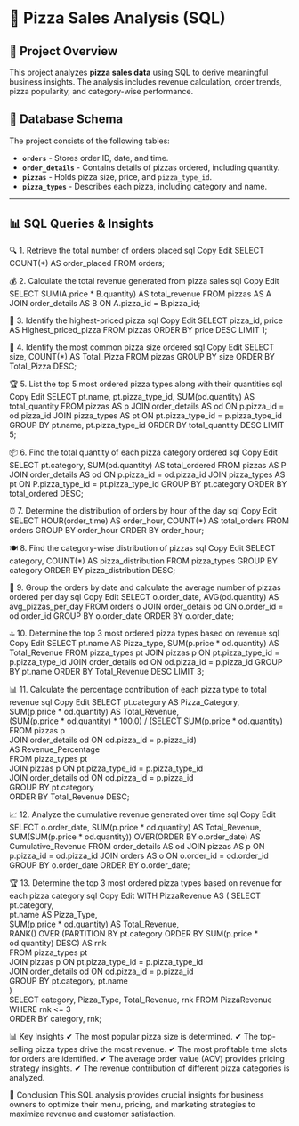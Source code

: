 # 🍕 Pizza Sales Analysis (SQL)

## 📌 Project Overview  
This project analyzes **pizza sales data** using SQL to derive meaningful business insights. The analysis includes revenue calculation, order trends, pizza popularity, and category-wise performance.

## 📂 Database Schema  
The project consists of the following tables:  
- **`orders`** - Stores order ID, date, and time.  
- **`order_details`** - Contains details of pizzas ordered, including quantity.  
- **`pizzas`** - Holds pizza size, price, and `pizza_type_id`.  
- **`pizza_types`** - Describes each pizza, including category and name.

---

## 📊 SQL Queries & Insights  

🔍 1. Retrieve the total number of orders placed
sql
Copy
Edit
SELECT COUNT(*) AS order_placed FROM orders;

💰 2. Calculate the total revenue generated from pizza sales
sql
Copy
Edit
SELECT SUM(A.price * B.quantity) AS total_revenue
FROM pizzas AS A
JOIN order_details AS B ON A.pizza_id = B.pizza_id;

🍕 3. Identify the highest-priced pizza
sql
Copy
Edit
SELECT pizza_id, price AS Highest_priced_pizza
FROM pizzas
ORDER BY price DESC
LIMIT 1;

📏 4. Identify the most common pizza size ordered
sql
Copy
Edit
SELECT size, COUNT(*) AS Total_Pizza
FROM pizzas
GROUP BY size
ORDER BY Total_Pizza DESC;

🏆 5. List the top 5 most ordered pizza types along with their quantities
sql
Copy
Edit
SELECT pt.name, pt.pizza_type_id, SUM(od.quantity) AS total_quantity
FROM pizzas AS p
JOIN order_details AS od ON p.pizza_id = od.pizza_id
JOIN pizza_types AS pt ON pt.pizza_type_id = p.pizza_type_id
GROUP BY pt.name, pt.pizza_type_id
ORDER BY total_quantity DESC
LIMIT 5;

📦 6. Find the total quantity of each pizza category ordered
sql
Copy
Edit
SELECT pt.category, SUM(od.quantity) AS total_ordered
FROM pizzas AS P
JOIN order_details AS od ON p.pizza_id = od.pizza_id
JOIN pizza_types AS pt ON P.pizza_type_id = pt.pizza_type_id
GROUP BY pt.category
ORDER BY total_ordered DESC;

⏰ 7. Determine the distribution of orders by hour of the day
sql
Copy
Edit
SELECT HOUR(order_time) AS order_hour, COUNT(*) AS total_orders
FROM orders
GROUP BY order_hour
ORDER BY order_hour;

🍽️ 8. Find the category-wise distribution of pizzas
sql
Copy
Edit
SELECT category, COUNT(*) AS pizza_distribution
FROM pizza_types
GROUP BY category
ORDER BY pizza_distribution DESC;

📅 9. Group the orders by date and calculate the average number of pizzas ordered per day
sql
Copy
Edit
SELECT o.order_date, AVG(od.quantity) AS avg_pizzas_per_day
FROM orders o
JOIN order_details od ON o.order_id = od.order_id
GROUP BY o.order_date
ORDER BY o.order_date;

🔝 10. Determine the top 3 most ordered pizza types based on revenue
sql
Copy
Edit
SELECT pt.name AS Pizza_type, SUM(p.price * od.quantity) AS Total_Revenue
FROM pizza_types pt
JOIN pizzas p ON pt.pizza_type_id = p.pizza_type_id
JOIN order_details od ON od.pizza_id = p.pizza_id
GROUP BY pt.name
ORDER BY Total_Revenue DESC
LIMIT 3;

📊 11. Calculate the percentage contribution of each pizza type to total revenue
sql
Copy
Edit
SELECT 
    pt.category AS Pizza_Category,  
    SUM(p.price * od.quantity) AS Total_Revenue,  
    (SUM(p.price * od.quantity) * 100.0) / 
    (SELECT SUM(p.price * od.quantity)  
     FROM pizzas p  
     JOIN order_details od ON od.pizza_id = p.pizza_id)  
    AS Revenue_Percentage  
FROM pizza_types pt  
JOIN pizzas p ON pt.pizza_type_id = p.pizza_type_id  
JOIN order_details od ON od.pizza_id = p.pizza_id  
GROUP BY pt.category  
ORDER BY Total_Revenue DESC;

📈 12. Analyze the cumulative revenue generated over time
sql
Copy
Edit
SELECT o.order_date, SUM(p.price * od.quantity) AS Total_Revenue,
       SUM(SUM(p.price * od.quantity)) OVER(ORDER BY o.order_date) AS Cumulative_Revenue
FROM order_details AS od
JOIN pizzas AS p ON p.pizza_id = od.pizza_id
JOIN orders AS o ON o.order_id = od.order_id
GROUP BY o.order_date
ORDER BY o.order_date;

🏆 13. Determine the top 3 most ordered pizza types based on revenue for each pizza category
sql
Copy
Edit
WITH PizzaRevenue AS (
    SELECT 
        pt.category,  
        pt.name AS Pizza_Type,  
        SUM(p.price * od.quantity) AS Total_Revenue,  
        RANK() OVER (PARTITION BY pt.category ORDER BY SUM(p.price * od.quantity) DESC) AS rnk  
    FROM pizza_types pt  
    JOIN pizzas p ON pt.pizza_type_id = p.pizza_type_id  
    JOIN order_details od ON od.pizza_id = p.pizza_id  
    GROUP BY pt.category, pt.name  
)  
SELECT category, Pizza_Type, Total_Revenue, rnk
FROM PizzaRevenue  
WHERE rnk <= 3  
ORDER BY category, rnk;

📊 Key Insights
✔ The most popular pizza size is determined.
✔ The top-selling pizza types drive the most revenue.
✔ The most profitable time slots for orders are identified.
✔ The average order value (AOV) provides pricing strategy insights.
✔ The revenue contribution of different pizza categories is analyzed.

📢 Conclusion
This SQL analysis provides crucial insights for business owners to optimize their menu, pricing, and marketing strategies to maximize revenue and customer satisfaction.









